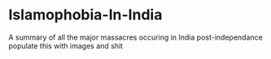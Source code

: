 # Islamophobia-In-India
 A summary of all the major massacres occuring in India post-independance
populate this with images and shit
